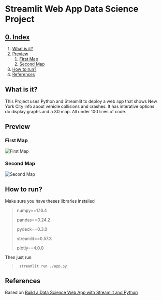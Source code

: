 # Streamlit Web App Data Science Project

## [0. Index](#0.-Index)
1. [What is it?](#What-is-it?)
2. [Preview](#preview)
    1. [First Map](#first-map)
    2. [Second Map](#second-map)
4. [How to run?](#how-to-run?)
5. [References](#references)
## What is it?
This Project uses Python and Streamlit to deploy a web app that shows New York City info about vehicle collisions and crashes. It has interative options do display graphs and a 3D map. All under 100 lines of code.

## Preview
### First Map
![First Map](./readme-images/first-map.gif)
### Second Map
![Second Map](./readme-images/second-map.gif)

## How to run?
Make sure you have theses libraries installed
>numpy==1.16.4
>
>pandas==0.24.2
>
>pydeck==0.3.0
>
>streamlit==0.57.3
>
>plotly==4.0.0

Then just run 
>` streamlit run ./app.py`

## References
Based on [Build a Data Science Web App with Streamlit and Python](https://www.coursera.org/projects/data-science-streamlit-python)

